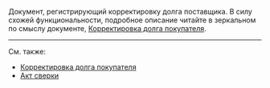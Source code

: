 ﻿Документ, регистрирующий корректировку долга поставщика. В силу схожей функциональности, подробное описание читайте в зеркальном по смыслу документе, [Корректировка долга покупателя](/d/AdjustDebts).

---

См. также:

- [Корректировка долга покупателя](/d/AdjustDebts)
- [Акт сверки](/r/Reconciliation)
